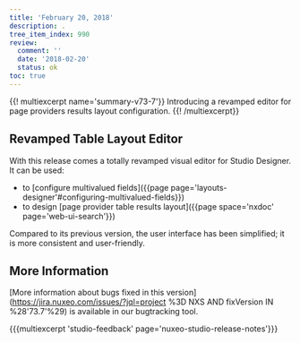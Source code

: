 ```yaml
---
title: 'February 20, 2018'
description: .
tree_item_index: 990
review:
  comment: ''
  date: '2018-02-20'
  status: ok
toc: true
---
```


{{! multiexcerpt name='summary-v73-7'}}
Introducing a revamped editor for page providers results layout configuration.
{{! /multiexcerpt}}

## Revamped Table Layout Editor

With this release comes a totally revamped visual editor for Studio Designer. It can be used:
- to [configure multivalued fields]({{page page='layouts-designer'#configuring-multivalued-fields}})
- to design [page provider table results layout]({{page space='nxdoc' page='web-ui-search'}})

Compared to its previous version, the user interface has been simplified; it is more consistent and user-friendly.

## More Information

[More information about bugs fixed in this version](https://jira.nuxeo.com/issues/?jql=project %3D NXS AND fixVersion IN %28'73.7'%29) is available in our bugtracking tool.

{{{multiexcerpt 'studio-feedback' page='nuxeo-studio-release-notes'}}}
